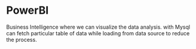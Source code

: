 # PowerBI
Business Intelligence where we can visualize the data analysis.
with Mysql can fetch particular table of data while loading from data source to reduce the process.
